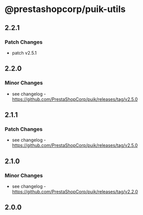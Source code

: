 # @prestashopcorp/puik-utils

## 2.2.1

### Patch Changes

- patch v2.5.1

## 2.2.0

### Minor Changes

- see changelog - https://github.com/PrestaShopCorp/puik/releases/tag/v2.5.0

## 2.1.1

### Patch Changes

- see changelog - https://github.com/PrestaShopCorp/puik/releases/tag/v2.5.0

## 2.1.0

### Minor Changes

- see changelog - https://github.com/PrestaShopCorp/puik/releases/tag/v2.2.0

## 2.0.0

### Major Changes

- ad02b14: Init Puik v2

  For more informations, please refer to the [release-notes-v2](../RELEASE-NOTES-V2.md) and [readme file](../RELEASE-NOTES-V2.md)

### Minor Changes

- 86b0a60: update pnpm version and fix ci workflows
- 62b93eb: update dependencies

### Patch Changes

- e1968b8: merge main branch (see release v1.14.2) and update packages descriptions
- 13cc8a6: - Changing package descriptions.
  - upgrade unplugin-vue-components

## 2.0.0-beta.4

### Minor Changes

- update pnpm version and fix ci workflows

## 2.0.0-beta.3

### Minor Changes

- update dependencies

## 2.0.0-beta.2

### Patch Changes

- merge main branch (see release v1.14.2) and update packages descriptions

## 2.0.0-beta.1

### Patch Changes

- 13cc8a6: - Changing package descriptions.
  - upgrade unplugin-vue-components

## 2.0.0-beta.0

### Major Changes

- Init Puik v2 beta

  For more informations, please refer to the [release-notes-v2](../RELEASE-NOTES-V2.md) and [readme file](../RELEASE-NOTES-V2.md)
